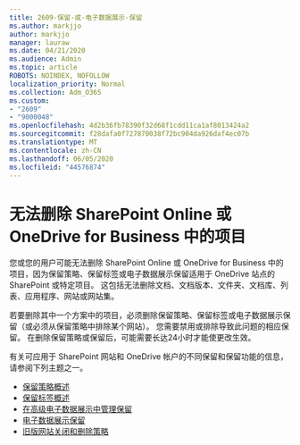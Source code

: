 ```yaml
---
title: 2609-保留-或-电子数据展示-保留
ms.author: markjjo
author: markjjo
manager: lauraw
ms.date: 04/21/2020
ms.audience: Admin
ms.topic: article
ROBOTS: NOINDEX, NOFOLLOW
localization_priority: Normal
ms.collection: Adm_O365
ms.custom:
- "2609"
- "9000048"
ms.openlocfilehash: 4d2b36fb78390f32d68f1cdd11ca1af8013424a2
ms.sourcegitcommit: f28dafa0f727870038f72bc904da926daf4ec07b
ms.translationtype: MT
ms.contentlocale: zh-CN
ms.lasthandoff: 06/05/2020
ms.locfileid: "44576874"
---
```

# <a name="unable-to-delete-items-in-sharepoint-online-or-onedrive-for-business"></a>无法删除 SharePoint Online 或 OneDrive for Business 中的项目

您或您的用户可能无法删除 SharePoint Online 或 OneDrive for Business 中的项目，因为保留策略、保留标签或电子数据展示保留适用于 OneDrive 站点的 SharePoint 或特定项目。 这包括无法删除文档、文档版本、文件夹、文档库、列表、应用程序、网站或网站集。 

若要删除其中一个方案中的项目，必须删除保留策略、保留标签或电子数据展示保留（或必须从保留策略中排除某个网站）。 您需要禁用或排除导致此问题的相应保留。 在删除保留策略或保留后，可能需要长达24小时才能使更改生效。 

有关可应用于 SharePoint 网站和 OneDrive 帐户的不同保留和保留功能的信息，请参阅下列主题之一。

- [保留策略概述](https://docs.microsoft.com/microsoft-365/compliance/retention-policies)
- [保留标签概述](https://docs.microsoft.com/microsoft-365/compliance/labels)
- [在高级电子数据展示中管理保留](https://docs.microsoft.com/microsoft-365/compliance/managing-holds)
- [电子数据展示保留](https://docs.microsoft.com/microsoft-365/compliance/ediscovery-cases#step-4-place-content-locations-on-hold)
- [旧版网站关闭和删除策略](https://support.office.com/article/Use-policies-for-site-closure-and-deletion-A8280D82-27FD-48C5-9ADF-8A5431208BA5)